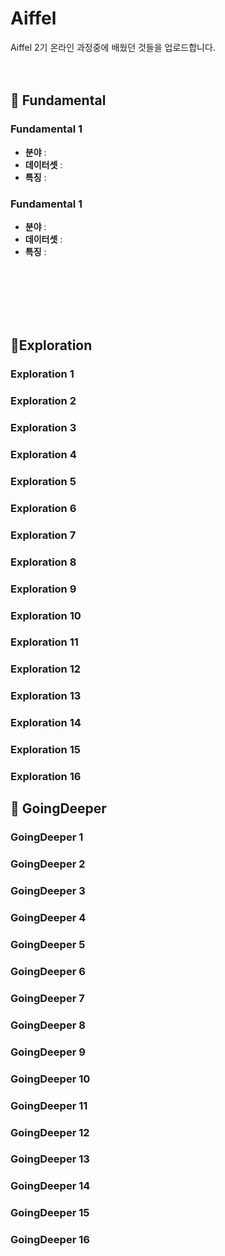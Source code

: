 # Aiffel
Aiffel 2기 온라인 과정중에 배웠던 것들을 업로드합니다.
<br/>
<br/>
<br/>

## 🔑 Fundamental

### Fundamental 1
- **분야** :
- **데이터셋** :
- **특징** :
### Fundamental 1
- **분야** :
- **데이터셋** :
- **특징** :
<br/>

<br/>
<br/>
<br/>
<br/>

## 🍒Exploration

### Exploration 1
### Exploration 2
### Exploration 3
### Exploration 4
### Exploration 5
### Exploration 6
### Exploration 7
### Exploration 8
### Exploration 9
### Exploration 10
### Exploration 11
### Exploration 12
### Exploration 13
### Exploration 14
### Exploration 15
### Exploration 16

## 🍑 GoingDeeper
### GoingDeeper 1
### GoingDeeper 2
### GoingDeeper 3
### GoingDeeper 4
### GoingDeeper 5
### GoingDeeper 6
### GoingDeeper 7
### GoingDeeper 8
### GoingDeeper 9
### GoingDeeper 10
### GoingDeeper 11
### GoingDeeper 12
### GoingDeeper 13
### GoingDeeper 14
### GoingDeeper 15
### GoingDeeper 16
